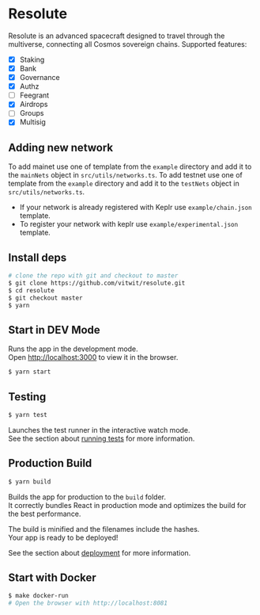 # Resolute
Resolute is an advanced spacecraft designed to travel through the multiverse, connecting all Cosmos sovereign chains.
Supported features:

- [x] Staking
- [x] Bank
- [x] Governance
- [x] Authz
- [ ] Feegrant
- [x] Airdrops
- [ ] Groups
- [x] Multisig

## Adding new network

To add mainet use one of template from the `example` directory and add it to the `mainNets` object in `src/utils/networks.ts`.
To add testnet use one of template from the `example` directory and add it to the `testNets` object in `src/utils/networks.ts`.

* If your network is already registered with Keplr use `example/chain.json` template.
* To register your network with keplr use `example/experimental.json` template.

## Install deps 
```bash
# clone the repo with git and checkout to master
$ git clone https://github.com/vitwit/resolute.git
$ cd resolute
$ git checkout master
$ yarn
```

## Start in DEV Mode 
Runs the app in the development mode.<br />
Open [http://localhost:3000](http://localhost:3000) to view it in the browser.
```bash
$ yarn start
```

## Testing 
```bash 
$ yarn test
```
Launches the test runner in the interactive watch mode.<br />
See the section about [running tests](https://facebook.github.io/create-react-app/docs/running-tests) for more information.

## Production Build 
```bash
$ yarn build
```

Builds the app for production to the `build` folder.<br />
It correctly bundles React in production mode and optimizes the build for the best performance.

The build is minified and the filenames include the hashes.<br />
Your app is ready to be deployed!

See the section about [deployment](https://facebook.github.io/create-react-app/docs/deployment) for more information.

## Start with Docker 
```bash
$ make docker-run
# Open the browser with http://localhost:8081
```
